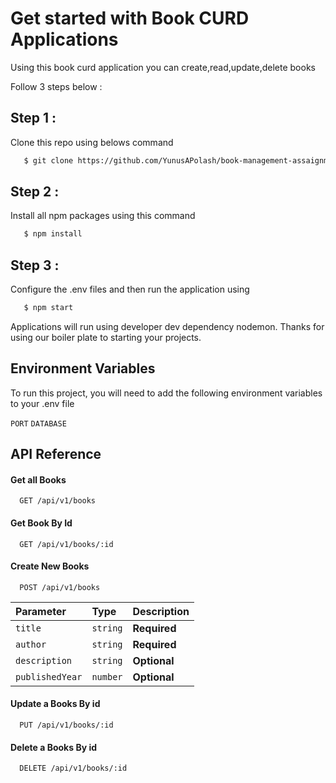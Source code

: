 # Get started with Book CURD Applications

Using this book curd application you can create,read,update,delete books

Follow 3 steps below :

## Step 1 :

Clone this repo using belows command

```bash
   $ git clone https://github.com/YunusAPolash/book-management-assaignment-ostad
```

## Step 2 :

Install all npm packages using this command

```bash
   $ npm install
```

## Step 3 :

Configure the .env files and then run the application using

```bash
   $ npm start
```

Applications will run using developer dev dependency nodemon.
Thanks for using our boiler plate to starting your projects.

## Environment Variables

To run this project, you will need to add the following environment variables to your .env file

`PORT`
`DATABASE`

## API Reference

#### Get all Books

```http
  GET /api/v1/books
```

#### Get Book By Id

```http
  GET /api/v1/books/:id
```

#### Create New Books

```http
  POST /api/v1/books
```

| Parameter       | Type     | Description  |
| :-------------- | :------- | :----------- |
| `title`         | `string` | **Required** |
| `author`        | `string` | **Required** |
| `description`   | `string` | **Optional** |
| `publishedYear` | `number` | **Optional** |

#### Update a Books By id

```http
  PUT /api/v1/books/:id
```

#### Delete a Books By id

```http
  DELETE /api/v1/books/:id
```
